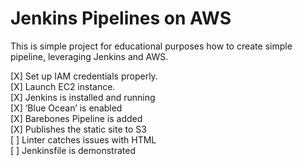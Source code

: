 # Jenkins Pipelines on AWS

This is simple project for educational purposes how to create simple pipeline, leveraging Jenkins and AWS.


[X] Set up IAM credentials properly. <br>
[X] Launch EC2 instance. <br>
[X] Jenkins is installed and running <br>
[X] ‘Blue Ocean’ is enabled <br>
[X] Barebones Pipeline is added <br>
[X] Publishes the static site to S3 <br>
[ ] Linter catches issues with HTML <br>
[ ] Jenkinsfile is demonstrated
